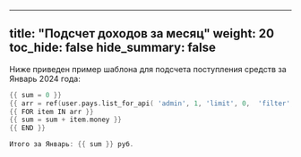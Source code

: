 
---
title: "Подсчет доходов за месяц"
weight: 20
toc_hide: false
hide_summary: false
---

Ниже приведен пример шаблона для подсчета поступления средств за Январь 2024 года:

```go
{{ sum = 0 }}
{{ arr = ref(user.pays.list_for_api( 'admin', 1, 'limit', 0,  'filter', { 'date' => '2024-01-%'} )) }}
{{ FOR item IN arr }}
{{ sum = sum + item.money }}
{{ END }}

Итого за Январь: {{ sum }} руб.
```

